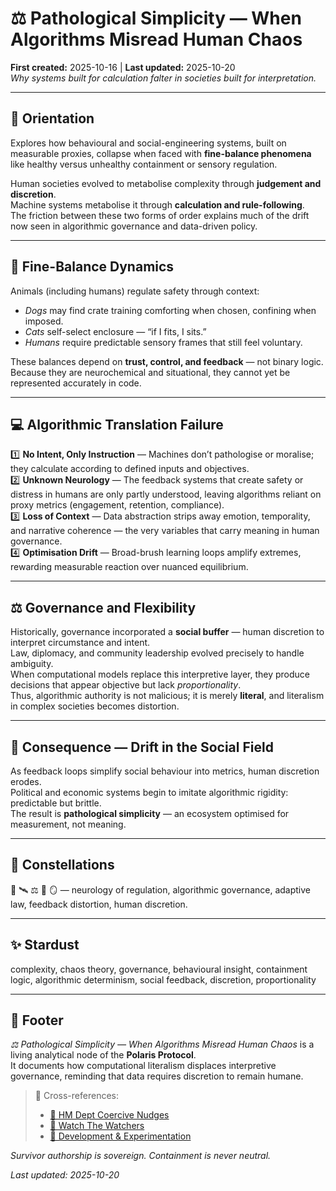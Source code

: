 # ⚖️ Pathological Simplicity — When Algorithms Misread Human Chaos  
**First created:** 2025-10-16 | **Last updated:** 2025-10-20  
*Why systems built for calculation falter in societies built for interpretation.*

---

## 🧭 Orientation  

Explores how behavioural and social-engineering systems, built on measurable proxies, collapse when faced with **fine-balance phenomena** like healthy versus unhealthy containment or sensory regulation.  

Human societies evolved to metabolise complexity through **judgement and discretion**.  
Machine systems metabolise it through **calculation and rule-following**.  
The friction between these two forms of order explains much of the drift now seen in algorithmic governance and data-driven policy.

---

## 🧩 Fine-Balance Dynamics  

Animals (including humans) regulate safety through context:  
- *Dogs* may find crate training comforting when chosen, confining when imposed.  
- *Cats* self-select enclosure — “if I fits, I sits.”  
- *Humans* require predictable sensory frames that still feel voluntary.  

These balances depend on **trust, control, and feedback** — not binary logic.  
Because they are neurochemical and situational, they cannot yet be represented accurately in code.

---

## 💻 Algorithmic Translation Failure  

1️⃣ **No Intent, Only Instruction** — Machines don’t pathologise or moralise; they calculate according to defined inputs and objectives.  
2️⃣ **Unknown Neurology** — The feedback systems that create safety or distress in humans are only partly understood, leaving algorithms reliant on proxy metrics (engagement, retention, compliance).  
3️⃣ **Loss of Context** — Data abstraction strips away emotion, temporality, and narrative coherence — the very variables that carry meaning in human governance.  
4️⃣ **Optimisation Drift** — Broad-brush learning loops amplify extremes, rewarding measurable reaction over nuanced equilibrium.  

---

## ⚖️ Governance and Flexibility  

Historically, governance incorporated a **social buffer** — human discretion to interpret circumstance and intent.  
Law, diplomacy, and community leadership evolved precisely to handle ambiguity.  
When computational models replace this interpretive layer, they produce decisions that appear objective but lack *proportionality*.  
Thus, algorithmic authority is not malicious; it is merely **literal**, and literalism in complex societies becomes distortion.

---

## 🔄 Consequence — Drift in the Social Field  

As feedback loops simplify social behaviour into metrics, human discretion erodes.  
Political and economic systems begin to imitate algorithmic rigidity: predictable but brittle.  
The result is **pathological simplicity** — an ecosystem optimised for measurement, not meaning.

---

## 🌌 Constellations  

🧠 🛰️ ⚖️ 📡 🪞 — neurology of regulation, algorithmic governance, adaptive law, feedback distortion, human discretion.  

---

## ✨ Stardust  

complexity, chaos theory, governance, behavioural insight, containment logic, algorithmic determinism, social feedback, discretion, proportionality  

---

## 🏮 Footer  

*⚖️ Pathological Simplicity — When Algorithms Misread Human Chaos* is a living analytical node of the **Polaris Protocol**.  
It documents how computational literalism displaces interpretive governance, reminding that data requires discretion to remain humane.  

> 📡 Cross-references:
> 
> - [🧠 HM Dept Coercive Nudges](../../🪄_Expression_Of_Norms/🧠_HM_Dept_Coercive_Nudges/README.md)  
> - [🧿 Watch The Watchers](../../🪄_Expression_Of_Norms/🧿_Watch_The_Watchers/README.md)  
> - [🧪 Development & Experimentation](../../🌀_System_Governance/🧪_Development_Experimentation/README.md)  

*Survivor authorship is sovereign. Containment is never neutral.*  

_Last updated: 2025-10-20_
